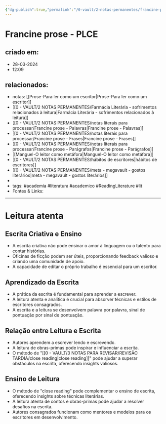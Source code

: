 ```yaml
---
{"dg-publish":true,"permalink":"/0-vault/2-notas-permanentes/francine-prose-plce/","tags":["permanente","academia","literatura","academico","ReadingLiterature","lit"],"dgHomeLink":true,"dgShowLocalGraph":true,"dgShowFileTree":true,"dgEnableSearch":true,"noteIcon":""}
---
```


# Francine prose - PLCE

## criado em: 
- 28-03-2024
- 12:09
## relacionados:
- notas: [[Prose-Para ler como um escritor\|Prose-Para ler como um escritor]]
- [[0 - VAULT/2 NOTAS PERMANENTES/Farmácia Literária - sofrimentos relacionados à leitura\|Farmácia Literária - sofrimentos relacionados à leitura]]
- [[0 - VAULT/2 NOTAS PERMANENTES/notas literais para processar/Francine prose - Palavras\|Francine prose - Palavras]]
- [[0 - VAULT/2 NOTAS PERMANENTES/notas literais para processar/Francine prose - Frases\|Francine prose - Frases]]
- [[0 - VAULT/2 NOTAS PERMANENTES/notas literais para processar/Francine prose - Parágrafos\|Francine prose - Parágrafos]]
- [[Manguel-O leitor como metáfora\|Manguel-O leitor como metáfora]]
- [[0 - VAULT/2 NOTAS PERMANENTES/hábitos de escritores\|hábitos de escritores]]
- [[0 - VAULT/2 NOTAS PERMANENTES/meta - megavault - gostos literários\|meta - megavault - gostos literários]]
- 
- tags: #academia #literatura #academico #ReadingLiterature #lit  
- Fontes & Links: 
---

# Leitura atenta

## Escrita Criativa e Ensino
- A escrita criativa não pode ensinar o amor à linguagem ou o talento para contar histórias.
- Oficinas de ficção podem ser úteis, proporcionando feedback valioso e criando uma comunidade de apoio.
- A capacidade de editar o próprio trabalho é essencial para um escritor.
  
## Aprendizado da Escrita
- A prática da escrita é fundamental para aprender a escrever.
- A leitura atenta e analítica é crucial para absorver técnicas e estilos de escritores consagrados.
- A escrita e a leitura se desenvolvem palavra por palavra, sinal de pontuação por sinal de pontuação.

## Relação entre Leitura e Escrita
- Autores aprendem a escrever lendo e escrevendo.
- A leitura de obras-primas pode inspirar e influenciar a escrita.
- O método de "[[0 - VAULT/3 NOTAS PARA REVISAR/REVISÃO TARDIA/close reading\|close reading]]" pode ajudar a superar obstáculos na escrita, oferecendo insights valiosos.

## Ensino de Leitura
- O método de "close reading" pode complementar o ensino de escrita, oferecendo insights sobre técnicas literárias.
- A leitura atenta de contos e obras-primas pode ajudar a resolver desafios na escrita.
- Autores consagrados funcionam como mentores e modelos para os escritores em desenvolvimento.